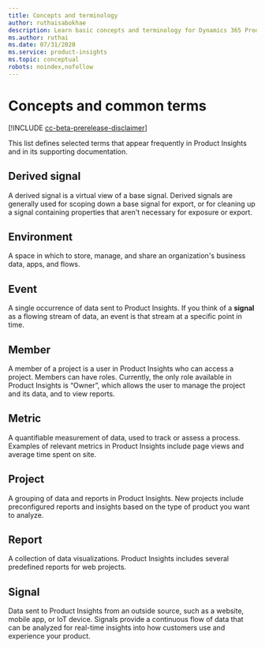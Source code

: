 ```yaml
---
title: Concepts and terminology
author: ruthaisabokhae
description: Learn basic concepts and terminology for Dynamics 365 Product Insights
ms.author: ruthai
ms.date: 07/31/2020
ms.service: product-insights
ms.topic: conceptual
robots: noindex,nofollow
---
```


# Concepts and common terms

[!INCLUDE [cc-beta-prerelease-disclaimer]( ../includes/cc-beta-prerelease-disclaimer.md)]

This list defines selected terms that appear frequently in Product Insights and in its supporting documentation.

## Derived signal

A derived signal is a virtual view of a base signal. Derived signals are generally used for scoping down a base signal for export, or for cleaning up a signal containing properties that aren't necessary for exposure or export.

## Environment

A space in which to store, manage, and share an organization's business data, apps, and flows.

## Event

A single occurrence of data sent to Product Insights. If you think of a **signal** as a flowing stream of data, an event is that stream at a specific point in time.

## Member

A member of a project is a user in Product Insights who can access a project. Members can have roles. Currently, the only role available in Product Insights is “Owner”, which allows the user to manage the project and its data, and to view reports.

## Metric

A quantifiable measurement of data, used to track or assess a process. Examples of relevant metrics in Product Insights include page views and average time spent on site.

## Project

A grouping of data and reports in Product Insights. New projects include preconfigured reports and insights based on the type of product you want to analyze.

## Report

A collection of data visualizations. Product Insights includes several predefined reports for web projects.

## Signal

Data sent to Product Insights from an outside source, such as a website, mobile app, or IoT device. Signals provide a continuous flow of data that can be analyzed for real-time insights into how customers use and experience your product.
